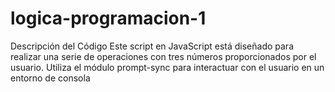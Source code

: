 # logica-programacion-1
Descripción del Código Este script en JavaScript está diseñado para realizar una serie de operaciones con tres números proporcionados por el usuario. Utiliza el módulo prompt-sync para interactuar con el usuario en un entorno de consola
